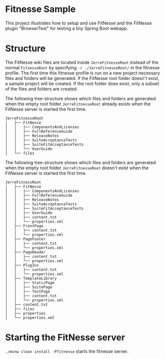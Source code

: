 # Fitnesse Sample
This project illustrates how to setup and use FitNesse and the FitNesse plugin "BrowserTest" for testing a tiny Spring Boot webapp.

# Structure
The FitNesse wiki files are located inside `JerreFitnesseRoot` instead of the normal `FitnesseRoot` by specifying `-r ./JerreFitnesseRoot/` in the fitnesse profile. The first time this fitnesse profile is run on a new project necessary files and folders will be generated. If the FitNesse root folder doesn't exist, a sample project will be created. If the root folder does exist, only a subset of the files and folders are created.

The following tree-structure shows which files and folders are generated when the empty root folder `JerreFitnesseRoot` already exists when the FitNesse server is started the first time.
```
JerreFitnesseRoot
│   ├── FitNesse
│   │   ├── ComponentsAndLicenses
│   │   ├── FullReferenceGuide
│   │   ├── ReleaseNotes
│   │   ├── SuiteAcceptanceTests
│   │   ├── SuiteFitAcceptanceTests
│   │   └── UserGuide
│   └── files
```

The following tree-structure shows which files and folders are generated when the empty root folder `JerreFitnesseRoot` doesn't exist when the FitNesse server is started the first time.
```
JerreFitnessRoot
│   ├── FitNesse
│   │   ├── ComponentsAndLicenses
│   │   ├── FullReferenceGuide
│   │   ├── ReleaseNotes
│   │   ├── SuiteAcceptanceTests
│   │   ├── SuiteFitAcceptanceTests
│   │   ├── UserGuide
│   │   ├── content.txt
│   │   └── properties.xml
│   ├── FrontPage
│   │   ├── content.txt
│   │   └── properties.xml
│   ├── PageFooter
│   │   ├── content.txt
│   │   └── properties.xml
│   ├── PageHeader
│   │   ├── content.txt
│   │   └── properties.xml
│   ├── PlugIns
│   │   ├── content.txt
│   │   └── properties.xml
│   ├── TemplateLibrary
│   │   ├── StaticPage
│   │   ├── SuitePage
│   │   ├── TestPage
│   │   ├── content.txt
│   │   └── properties.xml
│   ├── content.txt
│   ├── files
│   ├── properties
│   └── properties.xml
```

# Starting the FitNesse server
`./mvnw clean install -Pfitnesse` starts the fitnesse server. 
